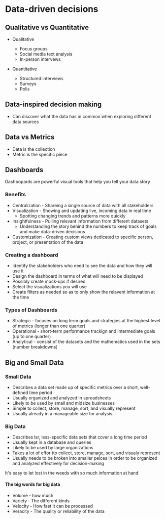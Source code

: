 # Data-driven decisions

## Qualitative vs Quantitative

* Qualitative

  * Focus groups
  * Social media text analysis
  * In-person intervews

* Quantitative

  * Structured interviews
  * Surveys
  * Polls

## Data-inspired decision making

* Can discover what the data has in common when exploring different data sources

## Data vs Metrics

* Data is the collection
* Metric is the specific piece

## Dashboards

Dashbopards are powerful visual tools that help you tell your data story

### Benefits

* Centralization - Shareing a single source of data with all stakeholders
* Visualization - Showing and updating live, incoming data in real time
  * Spotting changing trends and patterns more quickly
* Insightfulness - Pulling relevant information from different datasets
  * Understanding the story behind the numbers to keep track of goals and make data-driven decisions
* Customization - Creating custom views dedicated to specific person, project, or presentation of the data

### Creating a dashboard

* Identify the stakeholders who need to see the data and how they will use it
* Design the dashboard in terms of what will need to be displayed
* Possibly create mock-ups if desired
* Select the visualizations you will use
* Create filters as needed so as to only show the relavent information at the time

### Types of Dashboards

* Strategic - focuses on long term goals and strategies at the highest level of metrics (longer than one quarter)
* Operational - short-term performance trackign and intermediate goals (up to one quarter)
* Analytical - consist of the datasets and the mathematics used in the sets (number breakdowns)

## Big and Small Data

### Small Data

* Describes a data set made up of specific metrics over a short, well-defined time period
* Usually organized and analyzed in spreadsheets
* Likely to be used by small and midsize businesses
* Simple to collect, store, manage, sort, and visually represent
* Usually already in a manageable size for analysis

### Big Data

* Describes lar, less-specific data sets that cover a long time period
* Usually kept in a database and queries
* Likely to be used by large organizations
* Takes a lot of effor tto collect, store, manage, sort, and visualy represent
* Usually needs to be broken into smaller peices in order to be organized and analyzed effectively for decision-making

It's easy to let lost in the weeds with so much information at hand

#### The big words for big data

* Volume - how much
* Variety - The different kinds
* Velocity - How fast it can be processed
* Veracity - The quality or reliability of the data

